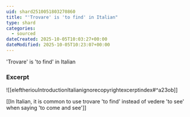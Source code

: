 ```yaml
---
uid: shard2510051803270860
title: "'Trovare' is 'to find' in Italian"
type: shard
categories:
  - sourced
dateCreated: 2025-10-05T10:03:27+00:00
dateModified: 2025-10-05T10:23:07+00:00
---
```

'Trovare' is 'to find' in Italian

### Excerpt
![[eleftheriouIntroductionItalianignorecopyrightexcerptindex#^a23ob]]

[[In Italian, it is common to use trovare 'to find' instead of vedere 'to see' when saying 'to come and see']]